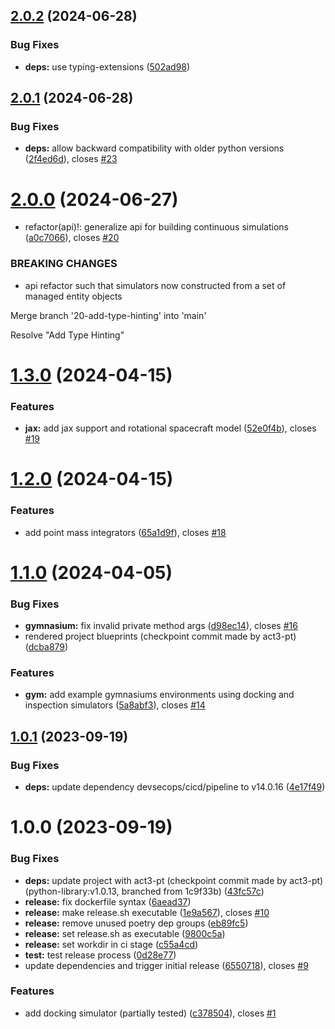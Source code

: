## [2.0.2](https://git.act3-ace.com/rta/safe-autonomy-stack/safe-autonomy-simulation/compare/v2.0.1...v2.0.2) (2024-06-28)


### Bug Fixes

* **deps:** use typing-extensions ([502ad98](https://git.act3-ace.com/rta/safe-autonomy-stack/safe-autonomy-simulation/commit/502ad98aa53efd15a52438c124f2c922d0e554ba))

## [2.0.1](https://git.act3-ace.com/rta/safe-autonomy-stack/safe-autonomy-simulation/compare/v2.0.0...v2.0.1) (2024-06-28)


### Bug Fixes

* **deps:** allow backward compatibility with older python versions ([2f4ed6d](https://git.act3-ace.com/rta/safe-autonomy-stack/safe-autonomy-simulation/commit/2f4ed6d298df503a0c616e8634cff4fefb246663)), closes [#23](https://git.act3-ace.com/rta/safe-autonomy-stack/safe-autonomy-simulation/issues/23)

# [2.0.0](https://git.act3-ace.com/rta/safe-autonomy-stack/safe-autonomy-simulation/compare/v1.3.0...v2.0.0) (2024-06-27)


* refactor(api)!: generalize api for building continuous simulations ([a0c7066](https://git.act3-ace.com/rta/safe-autonomy-stack/safe-autonomy-simulation/commit/a0c70661d385b8eb09e4c0b24c44517f3bb129bf)), closes [#20](https://git.act3-ace.com/rta/safe-autonomy-stack/safe-autonomy-simulation/issues/20)


### BREAKING CHANGES

* api refactor such that simulators now constructed from a set of managed entity objects

Merge branch '20-add-type-hinting' into 'main'

Resolve "Add Type Hinting"

# [1.3.0](https://git.act3-ace.com/rta/safe-autonomy-stack/safe-autonomy-simulation/compare/v1.2.0...v1.3.0) (2024-04-15)


### Features

* **jax:** add jax support and rotational spacecraft model ([52e0f4b](https://git.act3-ace.com/rta/safe-autonomy-stack/safe-autonomy-simulation/commit/52e0f4bafe08aeeffe93cc5d3a93850521e63e72)), closes [#19](https://git.act3-ace.com/rta/safe-autonomy-stack/safe-autonomy-simulation/issues/19)

# [1.2.0](https://git.act3-ace.com/rta/safe-autonomy-stack/safe-autonomy-simulation/compare/v1.1.0...v1.2.0) (2024-04-15)


### Features

* add point mass integrators ([65a1d9f](https://git.act3-ace.com/rta/safe-autonomy-stack/safe-autonomy-simulation/commit/65a1d9f211a300a0d980a44c2efac45b8b60a8bb)), closes [#18](https://git.act3-ace.com/rta/safe-autonomy-stack/safe-autonomy-simulation/issues/18)

# [1.1.0](https://git.act3-ace.com/rta/safe-autonomy-stack/safe-autonomy-simulation/compare/v1.0.1...v1.1.0) (2024-04-05)


### Bug Fixes

* **gymnasium:** fix invalid private method args ([d98ec14](https://git.act3-ace.com/rta/safe-autonomy-stack/safe-autonomy-simulation/commit/d98ec143fe88557536e4eac75555fae960cba5a0)), closes [#16](https://git.act3-ace.com/rta/safe-autonomy-stack/safe-autonomy-simulation/issues/16)
* rendered project blueprints (checkpoint commit made by act3-pt) ([dcba879](https://git.act3-ace.com/rta/safe-autonomy-stack/safe-autonomy-simulation/commit/dcba8799ac9dc7b4d77134a64b53f407330e5eec))


### Features

* **gym:** add example gymnasiums environments using docking and inspection simulators ([5a8abf3](https://git.act3-ace.com/rta/safe-autonomy-stack/safe-autonomy-simulation/commit/5a8abf3e4f0585a5301287dc74e6da27c0e8e2c3)), closes [#14](https://git.act3-ace.com/rta/safe-autonomy-stack/safe-autonomy-simulation/issues/14)

## [1.0.1](https://git.act3-ace.com/rta/safe-autonomy-stack/safe-autonomy-simulation/compare/v1.0.0...v1.0.1) (2023-09-19)


### Bug Fixes

* **deps:** update dependency devsecops/cicd/pipeline to v14.0.16 ([4e17f49](https://git.act3-ace.com/rta/safe-autonomy-stack/safe-autonomy-simulation/commit/4e17f49dad0d507e3abcdf3c4cff659c038f9a87))

# 1.0.0 (2023-09-19)


### Bug Fixes

* **deps:** update project with act3-pt (checkpoint commit made by act3-pt) (python-library:v1.0.13, branched from 1c9f33b) ([43fc57c](https://git.act3-ace.com/rta/safe-autonomy-stack/safe-autonomy-simulation/commit/43fc57c242bba22a176e91ccf36f939303172c56))
* **release:** fix dockerfile syntax ([6aead37](https://git.act3-ace.com/rta/safe-autonomy-stack/safe-autonomy-simulation/commit/6aead37f6f8ee3353b7fa6849e9ebff99891c698))
* **release:** make release.sh executable ([1e9a567](https://git.act3-ace.com/rta/safe-autonomy-stack/safe-autonomy-simulation/commit/1e9a567831519b494e9cbdc4801b28cd2089d37b)), closes [#10](https://git.act3-ace.com/rta/safe-autonomy-stack/safe-autonomy-simulation/issues/10)
* **release:** remove unused poetry dep groups ([eb89fc5](https://git.act3-ace.com/rta/safe-autonomy-stack/safe-autonomy-simulation/commit/eb89fc53392f3a3def1cf1c5adfd30c762f7d439))
* **release:** set release.sh as executable ([9800c5a](https://git.act3-ace.com/rta/safe-autonomy-stack/safe-autonomy-simulation/commit/9800c5a94382f9ac1c003b3acce565052eac98d1))
* **release:** set workdir in ci stage ([c55a4cd](https://git.act3-ace.com/rta/safe-autonomy-stack/safe-autonomy-simulation/commit/c55a4cd3f0271dce839421440b90d9de37d20970))
* **test:** test release process ([0d28e77](https://git.act3-ace.com/rta/safe-autonomy-stack/safe-autonomy-simulation/commit/0d28e773f12277eb7ef3577f1cdcad829a589ca9))
* update dependencies and trigger initial release ([6550718](https://git.act3-ace.com/rta/safe-autonomy-stack/safe-autonomy-simulation/commit/65507180a31dce7303c9ebf110bedcba19390396)), closes [#9](https://git.act3-ace.com/rta/safe-autonomy-stack/safe-autonomy-simulation/issues/9)


### Features

* add docking simulator (partially tested) ([c378504](https://git.act3-ace.com/rta/safe-autonomy-stack/safe-autonomy-simulation/commit/c3785043c3fc4038efda08eb92e1e0eac2719d84)), closes [#1](https://git.act3-ace.com/rta/safe-autonomy-stack/safe-autonomy-simulation/issues/1)
